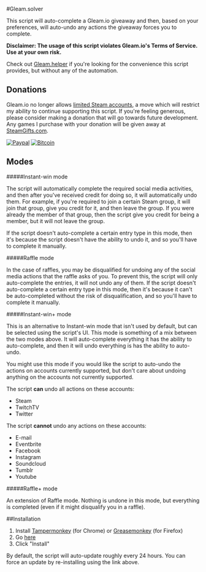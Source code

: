 #Gleam.solver

This script will auto-complete a Gleam.io giveaway and then, based on your preferences, will auto-undo any actions the giveaway forces you to complete.

**Disclaimer: The usage of this script violates Gleam.io's Terms of Service.  Use at your own risk.**

Check out [Gleam.helper](https://github.com/Citrinate/gleamHelper) if you're looking for the convenience this script provides, but without any of the automation.

## Donations

Gleam.io no longer allows [limited Steam accounts](https://support.steampowered.com/kb_article.php?ref=3330-IAGK-7663), a move which will restrict my ability to continue supporting this script.  If you're feeling generous, please consider making a donation that will go towards future development.  Any games I purchase with your donation will be given away at [SteamGifts.com](https://www.steamgifts.com).

[![Paypal](https://img.shields.io/badge/paypal-donate-yellow.svg)](https://www.paypal.com/cgi-bin/webscr?cmd=_donations&business=UFATJKN7H7K2Y&lc=US&item_name=Gleam%2eio%20Userscript%20Development&currency_code=USD&bn=PP%2dDonationsBF%3abtn_donateCC_LG%2egif%3aNonHosted) [![Bitcoin](https://img.shields.io/badge/bitcoin-donate-yellow.svg)](http://pastebin.com/raw/wHNyz5rd)

## Modes
#####Instant-win mode

The script will automatically complete the required social media activities, and then after you've received credit for doing so, it will automatically undo them.  For example, if you're required to join a certain Steam group, it will join that group, give you credit for it, and then leave the group. If you were already the member of that group, then the script give you credit for being a member, but it will not leave the group.

If the script doesn't auto-complete a certain entry type in this mode, then it's because the script doesn't have the ability to undo it, and so you'll have to complete it manually.

#####Raffle mode

In the case of raffles, you may be disqualified for undoing any of the social media actions that the raffle asks of you. To prevent this, the script will only auto-complete the entries, it will not undo any of them. If the script doesn't auto-complete a certain entry type in this mode, then it's because it can't be auto-completed without the risk of disqualification, and so you'll have to complete it manually.

#####Instant-win+ mode

This is an alternative to Instant-win mode that isn't used by default, but can be selected using the script's UI.  This mode is something of a mix between the two modes above.  It will auto-complete everything it has the ability to auto-complete, and then it will undo everything is has the ability to auto-undo.

You might use this mode if you would like the script to auto-undo the actions on accounts currently supported, but don't care about undoing anything on the accounts not currently supported.

The script **can** undo all actions on these accounts:
  * Steam
  * TwitchTV
  * Twitter

The script **cannot** undo any actions on these accounts:
  * E-mail
  * Eventbrite
  * Facebook
  * Instagram
  * Soundcloud
  * Tumblr
  * Youtube

#####Raffle+ mode

An extension of Raffle mode.  Nothing is undone in this mode, but everything is completed (even if it might disqualify you in a raffle).

##Installation
1. Install [Tampermonkey](https://chrome.google.com/webstore/detail/tampermonkey/dhdgffkkebhmkfjojejmpbldmpobfkfo) (for Chrome) or [Greasemonkey](https://addons.mozilla.org/en-US/firefox/addon/greasemonkey/) (for Firefox)
2. Go [here](https://raw.githubusercontent.com/Citrinate/gleamSolver/master/gleamSolver.user.js)
3. Click "Install"

By default, the script will auto-update roughly every 24 hours. You can force an update by re-installing using the link above.
